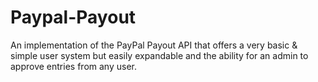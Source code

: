 # Paypal-Payout
An implementation of the PayPal Payout API that offers a very basic &amp; simple user system but easily expandable and the ability for an admin to approve entries from any user.
